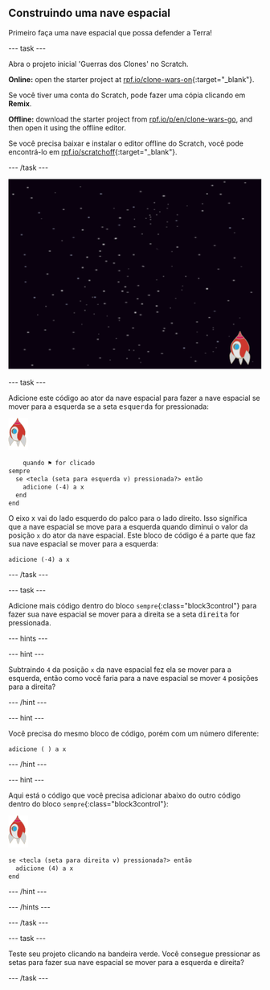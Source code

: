 ## Construindo uma nave espacial

Primeiro faça uma nave espacial que possa defender a Terra!

\--- task \---

Abra o projeto inicial 'Guerras dos Clones' no Scratch.

**Online:** open the starter project at [rpf.io/clone-wars-on](https://rpf.io/clone-wars-on){:target="_blank"}.

Se você tiver uma conta do Scratch, pode fazer uma cópia clicando em **Remix**.

**Offline:** download the starter project from [rpf.io/p/en/clone-wars-go](https://rpf.io/p/en/clone-wars-go), and then open it using the offline editor.

Se você precisa baixar e instalar o editor offline do Scratch, você pode encontrá-lo em [rpf.io/scratchoff](https://rpf.io/scratchoff){:target="_blank"}.

\--- /task \---

![projeto inicial](images/starter-project.png)

\--- task \---

Adicione este código ao ator da nave espacial para fazer a nave espacial se mover para a esquerda se a seta <kbd>esquerda</kbd> for pressionada:

![ator foguete](images/rocket-sprite.png)

```blocks3
    quando ⚑ for clicado
sempre 
  se <tecla (seta para esquerda v) pressionada?> então 
    adicione (-4) a x
  end
end
```

O eixo x vai do lado esquerdo do palco para o lado direito. Isso significa que a nave espacial se move para a esquerda quando diminui o valor da posição `x` do ator da nave espacial. Este bloco de código é a parte que faz sua nave espacial se mover para a esquerda:

```blocks3
adicione (-4) a x
```

\--- /task \---

\--- task \---

Adicione mais código dentro do bloco `sempre`{:class="block3control"} para fazer sua nave espacial se mover para a direita se a seta <kbd>direita</kbd> for pressionada.

\--- hints \---

\--- hint \---

Subtraindo `4` da posição `x` da nave espacial fez ela se mover para a esquerda, então como você faria para a nave espacial se mover `4` posições para a direita?

\--- /hint \---

\--- hint \---

Você precisa do mesmo bloco de código, porém com um número diferente:

```blocks3
adicione ( ) a x
```

\--- /hint \---

\--- hint \---

Aqui está o código que você precisa adicionar abaixo do outro código dentro do bloco `sempre`{:class="block3control"}:

![ator foguete](images/rocket-sprite.png)

```blocks3
se <tecla (seta para direita v) pressionada?> então 
  adicione (4) a x
end
```

\--- /hint \---

\--- /hints \---

\--- /task \---

\--- task \---

Teste seu projeto clicando na bandeira verde. Você consegue pressionar as setas para fazer sua nave espacial se mover para a esquerda e direita?

\--- /task \---